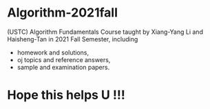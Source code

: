 # Algorithm-2021fall
(USTC) Algorithm Fundamentals Course taught by Xiang-Yang Li and Haisheng-Tan in 2021 Fall Semester, including
* homework and solutions,
* oj topics and reference answers,
* sample and examination papers.
# Hope this helps U !!!
